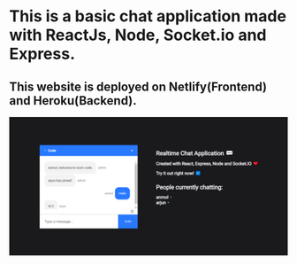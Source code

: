 # This is a basic chat application made with ReactJs, Node, Socket.io and Express.
## This website is deployed on Netlify(Frontend) and Heroku(Backend).

<img src="Images/Image1.png">
